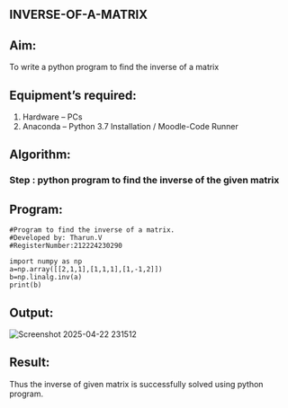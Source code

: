 ## INVERSE-OF-A-MATRIX
## Aim:
To write a python program to find the inverse of a matrix
## Equipment’s required:
1. 	Hardware – PCs
2. 	Anaconda – Python 3.7 Installation / Moodle-Code Runner
## Algorithm:
### Step :  python program to find the inverse of the given matrix

## Program:
```
#Program to find the inverse of a matrix.
#Developed by: Tharun.V
#RegisterNumber:212224230290

import numpy as np
a=np.array([[2,1,1],[1,1,1],[1,-1,2]])
b=np.linalg.inv(a)
print(b)
```
## Output:
![Screenshot 2025-04-22 231512](https://github.com/user-attachments/assets/5552dbca-9538-4910-b35c-8d60e49f89c3)

## Result:
Thus the inverse of given matrix is successfully solved using python program.

